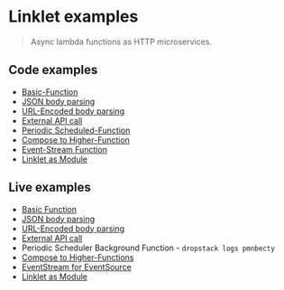 # Linklet examples

> Async lambda functions as HTTP microservices.

## Code examples

* [Basic-Function](basic-function/README.md)
* [JSON body parsing](json-body-parsing/README.md)
* [URL-Encoded body parsing](urlencoded-body-parsing/README.md)
* [External API call](external-api-call/README.md)
* [Periodic Scheduled-Function](periodic-scheduled-function/README.md)
* [Compose to Higher-Function](compose-to-higher-function/README.md)
* [Event-Stream Function](event-stream-function/README.md)
* [Linklet as Module](linklet-as-module/README.md)

## Live examples

* [Basic Function](https://dmrmzbzr.cloud.dropstack.run)
* [JSON body parsing](https://linklet-json-body-parsing.cloud.dropstack.run)
* [URL-Encoded body parsing](https://linklet-url-encoded-body-parsing.cloud.dropstack.run)
* [External API call](https://linklet-external-api-call.cloud.dropstack.run)
* Periodic Scheduler Background Function - `dropstack logs pmnbecty`
* [Compose to Higher-Functions](https://klkaanot.cloud.dropstack.run)
* [EventStream for EventSource](https://uxcqcpig.cloud.dropstack.run)
* [Linklet as Module](https://vzhpopop.cloud.dropstack.run)